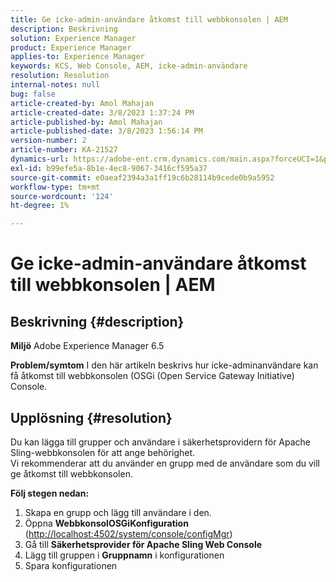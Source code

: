 ```yaml
---
title: Ge icke-admin-användare åtkomst till webbkonsolen | AEM
description: Beskrivning
solution: Experience Manager
product: Experience Manager
applies-to: Experience Manager
keywords: KCS, Web Console, AEM, icke-admin-användare
resolution: Resolution
internal-notes: null
bug: false
article-created-by: Amol Mahajan
article-created-date: 3/8/2023 1:37:24 PM
article-published-by: Amol Mahajan
article-published-date: 3/8/2023 1:56:14 PM
version-number: 2
article-number: KA-21527
dynamics-url: https://adobe-ent.crm.dynamics.com/main.aspx?forceUCI=1&pagetype=entityrecord&etn=knowledgearticle&id=e16cac55-b6bd-ed11-83ff-6045bd006268
exl-id: b99efe5a-8b1e-4ec8-9067-3416cf595a37
source-git-commit: e0aeaf2394a3a1ff19c6b28114b9cede0b9a5952
workflow-type: tm+mt
source-wordcount: '124'
ht-degree: 1%

---
```


# Ge icke-admin-användare åtkomst till webbkonsolen | AEM

## Beskrivning {#description}

<b>Miljö</b>
Adobe Experience Manager 6.5


<b>Problem/symtom</b>
I den här artikeln beskrivs hur icke-adminanvändare kan få åtkomst till webbkonsolen (OSGi (Open Service Gateway Initiative) Console.


## Upplösning {#resolution}

Du kan lägga till grupper och användare i säkerhetsprovidern för Apache Sling-webbkonsolen för att ange behörighet.<br>
Vi rekommenderar att du använder en grupp med de användare som du vill ge åtkomst till webbkonsolen.



<b>Följ stegen nedan:</b>

1. Skapa en grupp och lägg till användare i den.
2. Öppna <b>Webbkonsol</b><b>OSGi</b><b>Konfiguration</b> ([http://localhost:4502/system/console/configMgr](http://localhost:4502/system/console/configMgr))
3. Gå till <b>Säkerhetsprovider för Apache Sling Web Console</b>
4. Lägg till gruppen i <b>Gruppnamn</b> i konfigurationen
5. Spara konfigurationen

